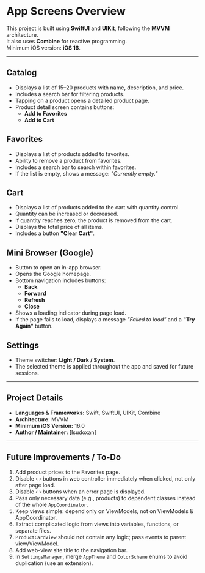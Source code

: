 # App Screens Overview

This project is built using **SwiftUI** and **UIKit**, following the **MVVM** architecture.  
It also uses **Combine** for reactive programming.  
Minimum iOS version: **iOS 16**.

---

## Catalog
- Displays a list of 15–20 products with name, description, and price.
- Includes a search bar for filtering products.
- Tapping on a product opens a detailed product page.
- Product detail screen contains buttons:
  - **Add to Favorites**
  - **Add to Cart**

## Favorites
- Displays a list of products added to favorites.
- Ability to remove a product from favorites.
- Includes a search bar to search within favorites.
- If the list is empty, shows a message: *"Currently empty."*

## Cart
- Displays a list of products added to the cart with quantity control.
- Quantity can be increased or decreased.
- If quantity reaches zero, the product is removed from the cart.
- Displays the total price of all items.
- Includes a button **"Clear Cart"**.

## Mini Browser (Google)
- Button to open an in-app browser.
- Opens the Google homepage.
- Bottom navigation includes buttons:
  - **Back**
  - **Forward**
  - **Refresh**
  - **Close**
- Shows a loading indicator during page load.
- If the page fails to load, displays a message *"Failed to load"* and a **"Try Again"** button.

## Settings
- Theme switcher: **Light / Dark / System**.
- The selected theme is applied throughout the app and saved for future sessions.

---

## Project Details
- **Languages & Frameworks:** Swift, SwiftUI, UIKit, Combine  
- **Architecture:** MVVM  
- **Minimum iOS Version:** 16.0  
- **Author / Maintainer:** [Isudoxan]

---

## Future Improvements / To-Do
1. Add product prices to the Favorites page.  
2. Disable ‹ › buttons in web controller immediately when clicked, not only after page load.  
3. Disable ‹ › buttons when an error page is displayed.  
4. Pass only necessary data (e.g., products) to dependent classes instead of the whole `AppCoordinator`.  
5. Keep views simple: depend only on ViewModels, not on ViewModels & AppCoordinator.  
6. Extract complicated logic from views into variables, functions, or separate files.  
7. `ProductCardView` should not contain any logic; pass events to parent view/ViewModel.  
8. Add web-view site title to the navigation bar.  
9. In `SettingsManager`, merge `AppTheme` and `ColorScheme` enums to avoid duplication (use an extension).  
